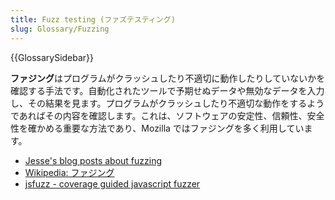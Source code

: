 ```yaml
---
title: Fuzz testing (ファズテスティング)
slug: Glossary/Fuzzing
---
```


{{GlossarySidebar}}

**ファジング**はプログラムがクラッシュしたり不適切に動作したりしていないかを確認する手法です。自動化されたツールで予期せぬデータや無効なデータを入力し、その結果を見ます。プログラムがクラッシュしたり不適切な動作をするようであればその内容を確認します。これは、ソフトウェアの安定性、信頼性、安全性を確かめる重要な方法であり、Mozilla ではファジングを多く利用しています。

- [Jesse's blog posts about fuzzing](http://www.squarefree.com/categories/fuzzing/)
- [Wikipedia: ファジング](https://ja.wikipedia.org/wiki/%E3%83%95%E3%82%A1%E3%82%B8%E3%83%B3%E3%82%B0)
- [jsfuzz - coverage guided javascript fuzzer](https://github.com/fuzzitdev/jsfuzz)
